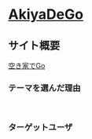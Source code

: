 # [AkiyaDeGo](http://akiyadego.com)

## サイト概要

[空き家でGo](http://akiyadego.com)

### テーマを選んだ理由

​

### ターゲットユーザ

